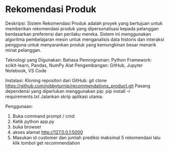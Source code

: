 # Rekomendasi Produk

Deskripsi:
Sistem Rekomendasi Produk adalah proyek yang bertujuan untuk memberikan rekomendasi produk yang dipersonalisasi kepada pelanggan berdasarkan preferensi dan perilaku mereka. Sistem ini menggunakan algoritma pembelajaran mesin untuk menganalisis data historis dan interaksi pengguna untuk menyarankan produk yang kemungkinan besar menarik minat pelanggan.

Teknologi yang Digunakan:
Bahasa Pemrograman: Python
Framework: scikit-learn, Pandas, NumPy
Alat Pengembangan: GitHub, Jupyter Notebook, VS Code

Instalasi:
Kloning repositori dari GitHub: git clone https://github.com/robbyturnip/recommendations_product.git
Pasang dependensi yang diperlukan menggunakan pip: pip install -r requirements.txt
Jalankan skrip aplikasi utama: 

Penggunaan:
1.  Buka command prompt / cmd
2.  Ketik python app.py
3.  buka browser
4.  akses alamat http://127.0.0.1:5000
5.  Masukan id customer dan jumlah prediksi maksimal 5 rekomendasi lalu klik tombol get recommendation
